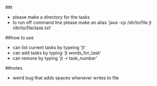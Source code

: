 ##t
* please make a directory for the tasks
* to run off command line please make an alias 
'java -cp /dir/to/file jt /dir/to/file/task.txt'

##how to use
* can list current tasks by typeing 'jt'
* can add tasks by typing 'jt words_for_task'
* can remove by typing 'jt -r task_number'

##notes
* weird bug that adds spaces whenever writes to file
